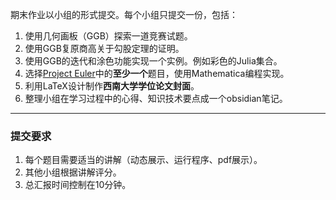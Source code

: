 期末作业以小组的形式提交。每个小组只提交一份，包括：
1. 使用几何画板（GGB）探索一道竞赛试题。
2. 使用GGB复原商高关于勾股定理的证明。
3. 使用GGB的迭代和涂色功能实现一个实例。例如彩色的Julia集合。
4. 选择[Project Euler](https://pe-cn.github.io/)中的**至少一个**题目，使用Mathematica编程实现。
5. 利用LaTeX设计制作**西南大学学位论文封面**。
6. 整理小组在学习过程中的心得、知识技术要点成一个obsidian笔记。
---
### 提交要求
1. 每个题目需要适当的讲解（动态展示、运行程序、pdf展示）。
2. 其他小组根据讲解评分。
3. 总汇报时间控制在10分钟。
